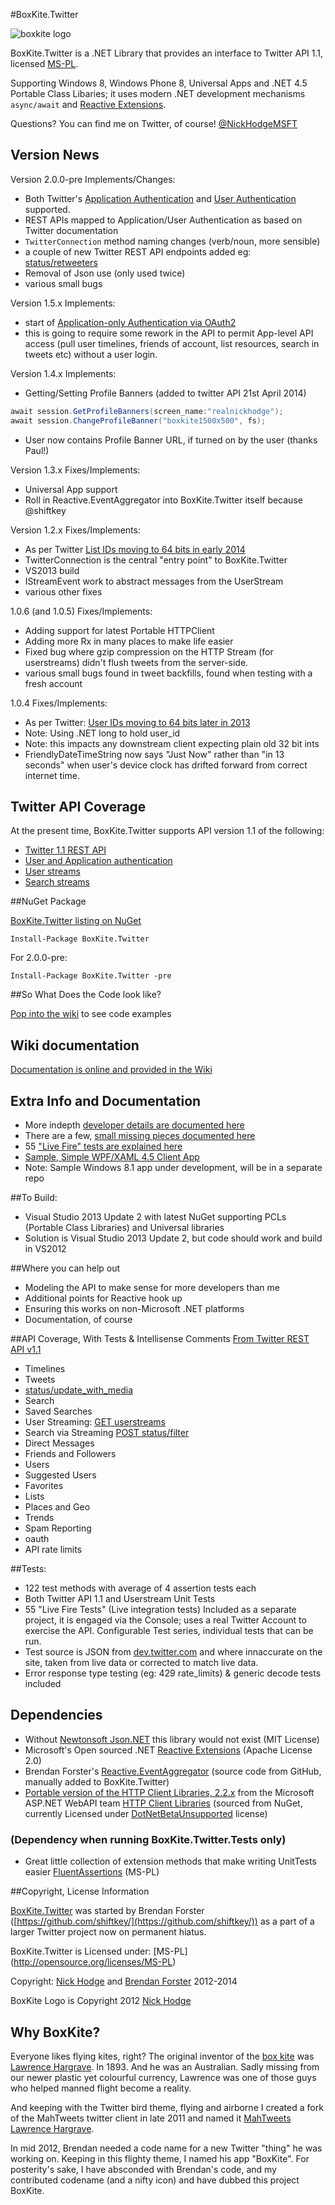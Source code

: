 #BoxKite.Twitter

![boxkite logo](http://media.nickhodge.com/boxkite/twitter/github-logo-wide-2.png)

BoxKite.Twitter is a .NET Library that provides an interface to Twitter API 1.1, licensed [MS-PL](http://opensource.org/licenses/MS-PL).

Supporting Windows 8, Windows Phone 8, Universal Apps and .NET 4.5 Portable Class Libaries; it uses modern .NET development mechanisms `async/await` and [Reactive Extensions](https://rx.codeplex.com/).

Questions? You can find me on Twitter, of course! [@NickHodgeMSFT](https://twitter.com/NickHodgeMSFT)

## Version News

Version 2.0.0-pre Implements/Changes:
* Both Twitter's [Application Authentication](https://dev.twitter.com/docs/auth/application-only-auth) and [User Authentication](https://dev.twitter.com/docs/auth/obtaining-access-tokens) supported.
* REST APIs mapped to Application/User Authentication as based on Twitter documentation
* `TwitterConnection` method naming changes (verb/noun, more sensible)
* a couple of new Twitter REST API endpoints added eg: [status/retweeters](https://dev.twitter.com/docs/api/1.1/get/statuses/retweeters/ids)
* Removal of Json <dynamic> use (only used twice)
* various small bugs

Version 1.5.x Implements:
* start of [Application-only Authentication via OAuth2](https://dev.twitter.com/docs/auth/application-only-auth)
* this is going to require some rework in the API to permit App-level API access (pull user timelines, friends of account, list resources, search in tweets etc) without a user login.

Version 1.4.x Implements:
* Getting/Setting Profile Banners (added to twitter API 21st April 2014)
```csharp
await session.GetProfileBanners(screen_name:"realnickhodge");
await session.ChangeProfileBanner("boxkite1500x500", fs);
```
* User now contains Profile Banner URL, if turned on by the user (thanks Paul!)

Version 1.3.x Fixes/Implements:
* Universal App support
* Roll in Reactive.EventAggregator into BoxKite.Twitter itself because @shiftkey

Version 1.2.x Fixes/Implements:
* As per Twitter [List IDs moving to 64 bits in early 2014](https://blog.twitter.com/2013/list-ids-become-64-bit-integers-early-2014)
* TwitterConnection is the central "entry point" to BoxKite.Twitter
* VS2013 build
* IStreamEvent work to abstract messages from the UserStream
* various other fixes

1.0.6 (and 1.0.5) Fixes/Implements:
* Adding support for latest Portable HTTPClient
* Adding more Rx in many places to make life easier
* Fixed bug where gzip compression on the HTTP Stream (for userstreams) didn't flush tweets from the server-side.
* various small bugs found in tweet backfills, found when testing with a fresh account

1.0.4 Fixes/Implements:
* As per Twitter: [User IDs moving to 64 bits later in 2013](https://dev.twitter.com/blog/test-accounts-user-ids-greater-32-bits) 
* Note: Using .NET long to hold user_id
* Note: this impacts any downstream client expecting plain old 32 bit ints
* FriendlyDateTimeString now says "Just Now" rather than "in 13 seconds" when user's device clock has drifted forward from correct internet time.

## Twitter API Coverage

At the present time, BoxKite.Twitter supports API version 1.1 of the following:

* [Twitter 1.1 REST API](https://dev.twitter.com/docs/api/1.1)
* [User and Application authentication](https://dev.twitter.com/docs/auth/application-only-auth)
* [User streams](https://dev.twitter.com/docs/streaming-apis/streams/user)
* [Search streams](https://dev.twitter.com/docs/api/1.1/post/statuses/filter)

##NuGet Package

[BoxKite.Twitter listing on NuGet](https://nuget.org/packages/BoxKite.Twitter)

```
Install-Package BoxKite.Twitter
```

For 2.0.0-pre:

```
Install-Package BoxKite.Twitter -pre
```

##So What Does the Code look like?

[Pop into the wiki](https://github.com/nickhodge/BoxKite.Twitter/wiki) to see code examples


## Wiki documentation

[Documentation is online and provided in the Wiki](https://github.com/nickhodge/BoxKite.Twitter/wiki)

## Extra Info and Documentation

* More indepth [developer details are documented here](wiki/devdetails)
* There are a few, [small missing pieces documented here](wiki/todos)
* 55 ["Live Fire" tests are explained here](wiki/livefire)
* [Sample, Simple WPF/XAML 4.5 Client App](wiki/samplewpf)
* Note: Sample Windows 8.1 app under development, will be in a separate repo

##To Build:
* Visual Studio 2013 Update 2 with latest NuGet supporting PCLs (Portable Class Libraries) and Universal libraries
* Solution is Visual Studio 2013 Update 2, but code should work and build in VS2012

##Where you can help out
* Modeling the API to make sense for more developers than me
* Additional points for Reactive hook up
* Ensuring this works on non-Microsoft .NET platforms
* Documentation, of course

##API Coverage, With Tests & Intellisense Comments
[From Twitter REST API v1.1](https://dev.twitter.com/docs/api/1.1)

* Timelines
* Tweets 
* [status/update_with_media](https://dev.twitter.com/docs/api/1.1/post/statuses/update_with_media)
*  Search
*  Saved Searches
*  User Streaming: [GET userstreams](https://dev.twitter.com/docs/streaming-apis/streams/user) 
*  Search via Streaming [POST status/filter](https://dev.twitter.com/docs/api/1.1/post/statuses/filter)
*  Direct Messages
*  Friends and Followers
*  Users
*  Suggested Users
*  Favorites
*  Lists 
*  Places and Geo
*  Trends
*  Spam Reporting
*  oauth
*  API rate limits

##Tests:
* 122 test methods with average of 4 assertion tests each
* Both Twitter API 1.1 and Userstream Unit Tests
* 55 "Live Fire Tests" (Live integration tests) Included as a separate project, it is engaged via the Console; uses a real Twitter Account to exercise the API. Configurable Test series, individual tests that can be run.
* Test source is JSON from [dev.twitter.com](https://dev.twitter.com/) and where innaccurate on the site, taken from live data or corrected to match live data.
* Error response type testing (eg: 429 rate_limits) & generic decode tests included


## Dependencies

* Without [Newtonsoft Json.NET](http://json.net) this library would not exist (MIT License)
* Microsoft's Open sourced .NET [Reactive Extensions](https://rx.codeplex.com/) (Apache License 2.0)
* Brendan Forster's [Reactive.EventAggregator](https://github.com/shiftkey/Reactive.EventAggregator) (source code from GitHub, manually added to BoxKite.Twitter)
* [Portable version of the HTTP Client Libraries, 2.2.x](http://blogs.msdn.com/b/bclteam/p/httpclient.aspx) from the Microsoft ASP.NET WebAPI team [HTTP Client Libraries](http://nuget.org/packages/Microsoft.Net.Http/)  (sourced from NuGet, currently Licensed under [DotNetBetaUnsupported](http://go.microsoft.com/fwlink/?LinkID=279007) license)

### (Dependency when running BoxKite.Twitter.Tests only)

* Great little collection of extension methods that make writing UnitTests easier [FluentAssertions](http://fluentassertions.codeplex.com/) (MS-PL) 


##Copyright, License Information

[BoxKite.Twitter](https://github.com/shiftkey/BoxKite.Twitter) was started by Brendan Forster ([https://github.com/shiftkey/](https://github.com/shiftkey/)) as a part of a larger Twitter project now on permanent hiatus.

BoxKite.Twitter is Licensed under: 
[MS-PL] (http://opensource.org/licenses/MS-PL)

Copyright: 
[Nick Hodge](https://github.com/nickhodge/) and [Brendan Forster](https://github.com/shiftkey/) 2012-2014

BoxKite Logo is Copyright 2012 [Nick Hodge](https://github.com/nickhodge/)

## Why BoxKite?

Everyone likes flying kites, right? The original inventor of the [box kite](http://en.wikipedia.org/wiki/Box_kite) was [Lawrence Hargrave](http://en.wikipedia.org/wiki/Lawrence_Hargrave). In 1893. And he was an Australian. Sadly missing from our newer plastic yet colourful currency, Lawrence was one of those guys who helped manned flight become a reality.

And keeping with the Twitter bird theme, flying and airborne I created a fork of the MahTweets twitter client in late 2011 and named it [MahTweets Lawrence Hargrave](https://github.com/nickhodge/MahTweets.LawrenceHargrave).

In mid 2012, Brendan needed a code name for a new Twitter "thing" he was working on. Keeping in this flighty theme, I named his app "BoxKite". For posterity's sake, I have absconded with Brendan's code, and my contributed codename (and a nifty icon) and have dubbed this project BoxKite.
